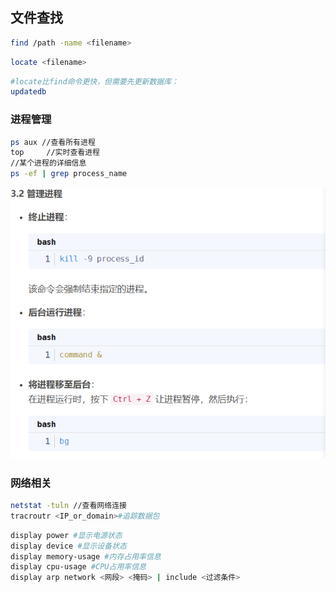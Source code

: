 ## 文件查找

```bash
find /path -name <filename>
```

```bash
locate <filename>
```

```bash
#locate比find命令更快，但需要先更新数据库：
updatedb
```

### 进程管理

```bash
ps aux //查看所有进程
top 	//实时查看进程
//某个进程的详细信息
ps -ef | grep process_name
```

![image-20250902081117618](https://raw.githubusercontent.com/huidoudour/PicForMD/main/9/20250902081125500.png)

### 网络相关

```bash
netstat -tuln //查看网络连接
tracroutr <IP_or_domain>#追踪数据包
```

 ```bash
display power #显示电源状态
display device #显示设备状态
display memory-usage #内存占用率信息
display cpu-usage #CPU占用率信息
display arp network <网段> <掩码> | include <过滤条件>
 ```


